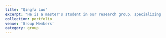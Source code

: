 ```yaml
---
title: "Qingfa Luo"
excerpt: "He is a master's student in our research group, specializing in micromagnetic simulations and FIB-related studies.<br/><img src='/images/lqf.jpg'>"
collection: portfolio
venue: 'Group Members'
category: group
---
```

